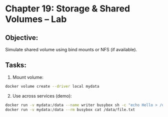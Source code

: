# Chapter 19: Storage & Shared Volumes – Lab

## Objective:
Simulate shared volume using bind mounts or NFS (if available).

## Tasks:
1. Mount volume:
```bash
docker volume create --driver local mydata
```

2. Use across services (demo):
```bash
docker run -v mydata:/data --name writer busybox sh -c "echo Hello > /data/file.txt"
docker run -v mydata:/data --rm busybox cat /data/file.txt
```

